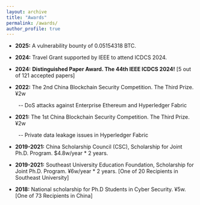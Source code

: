 ```yaml
---
layout: archive
title: "Awards"
permalink: /awards/
author_profile: true
---
```


- **2025:** A vulnerability bounty of 0.05154318 BTC.

- **2024:** Travel Grant supported by IEEE to attend ICDCS 2024. 

- **2024:** **Distinguished Paper Award. The 44th IEEE ICDCS 2024!** [5 out of 121 accepted papers]

- **2022:** The 2nd China Blockchain Security Competition. The Third Prize. ¥2w
  
&ensp;&ensp;&ensp;&ensp; -- DoS attacks against Enterprise Ethereum and Hyperledger Fabric

- **2021:** The 1st China Blockchain Security Competition. The Third Prize. ¥2w
  
&ensp;&ensp;&ensp;&ensp; -- Private data leakage issues in Hyperledger Fabric

- **2019-2021:** China Scholarship Council (CSC), Scholarship for Joint Ph.D. Program. $4.8w/year * 2 years.

- **2019-2021:** Southeast University Education Foundation, Scholarship for Joint Ph.D. Program. ¥6w/year * 2 years. [One of 20 Recipients in Southeast University]

- **2018:** National scholarship for Ph.D Students in Cyber Security. ¥5w. [One of 73 Recipients in China]
